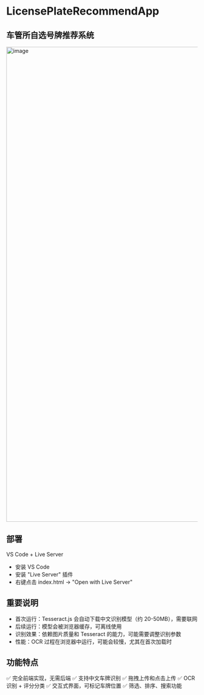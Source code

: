 # LicensePlateRecommendApp

## 车管所自选号牌推荐系统
<img width="2148" height="1251" alt="image" src="https://github.com/user-attachments/assets/60433287-6121-4753-a0d7-5c57fbf70004" />


## 部署
VS Code + Live Server
- 安装 VS Code
- 安装 "Live Server" 插件
- 右键点击 index.html → "Open with Live Server"

## 重要说明
- 首次运行：Tesseract.js 会自动下载中文识别模型（约 20-50MB），需要联网
- 后续运行：模型会被浏览器缓存，可离线使用
- 识别效果：依赖图片质量和 Tesseract 的能力，可能需要调整识别参数
- 性能：OCR 过程在浏览器中运行，可能会较慢，尤其在首次加载时

## 功能特点
✅ 完全前端实现，无需后端
✅ 支持中文车牌识别
✅ 拖拽上传和点击上传
✅ OCR 识别 + 评分分类
✅ 交互式界面，可标记车牌位置
✅ 筛选、排序、搜索功能
